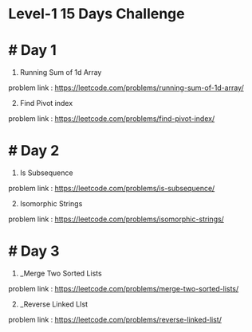 # Level-1   15 Days Challenge

# # Day 1

1. Running Sum of 1d Array

  problem link : https://leetcode.com/problems/running-sum-of-1d-array/

2. Find Pivot index

  problem link : https://leetcode.com/problems/find-pivot-index/

# # Day 2

1. Is Subsequence

  problem link : https://leetcode.com/problems/is-subsequence/

2. Isomorphic Strings

  problem link : https://leetcode.com/problems/isomorphic-strings/
  
# #  Day 3
 
 1. _Merge Two Sorted Lists
 
 problem link : https://leetcode.com/problems/merge-two-sorted-lists/
 
 2. _Reverse Linked LIst
 
 problem link : https://leetcode.com/problems/reverse-linked-list/

